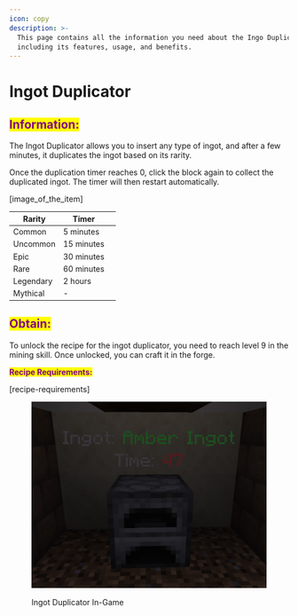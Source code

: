 ```yaml
---
icon: copy
description: >-
  This page contains all the information you need about the Ingo Duplicator,
  including its features, usage, and benefits.
---
```


# Ingot Duplicator

## <mark style="color:purple;">Information:</mark>

The Ingot Duplicator allows you to insert any type of ingot, and after a few minutes, it duplicates the ingot based on its rarity.&#x20;

Once the duplication timer reaches 0, click the block again to collect the duplicated ingot. The timer will then restart automatically.

\[image\_of\_the\_item]

<table><thead><tr><th>Rarity</th><th>Timer</th><th data-hidden></th></tr></thead><tbody><tr><td>Common</td><td>5 minutes</td><td></td></tr><tr><td>Uncommon</td><td>15 minutes</td><td></td></tr><tr><td>Epic</td><td>30 minutes</td><td></td></tr><tr><td>Rare</td><td>60 minutes</td><td></td></tr><tr><td>Legendary</td><td>2 hours</td><td></td></tr><tr><td>Mythical</td><td>-</td><td></td></tr></tbody></table>

## <mark style="color:purple;">Obtain:</mark>

To unlock the recipe for the ingot duplicator, you need to reach level 9 in the mining skill. Once unlocked, you can craft it in the forge.

<mark style="color:purple;">**Recipe Requirements:**</mark>

\[recipe-requirements]

<figure><img src="../../../.gitbook/assets/image.png" alt=""><figcaption><p>Ingot Duplicator In-Game</p></figcaption></figure>
